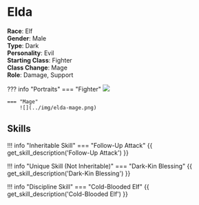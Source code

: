 # Elda

**Race**: Elf  
**Gender**: Male  
**Type**: Dark  
**Personality**: Evil  
**Starting Class**: Fighter  
**Class Change**: Mage  
**Role**: Damage, Support

??? info "Portraits"
    === "Fighter"
        ![](../img/elda-fighter.png)

    === "Mage"
        ![](../img/elda-mage.png)

## Skills

!!! info "Inheritable Skill"
    === "Follow-Up Attack"
        {{ get_skill_description('Follow-Up Attack') }}

!!! info "Unique Skill (Not Inheritable)"
    === "Dark-Kin Blessing"
        {{ get_skill_description('Dark-Kin Blessing') }}
        
!!! info "Discipline Skill"
    === "Cold-Blooded Elf"
        {{ get_skill_description('Cold-Blooded Elf') }}
